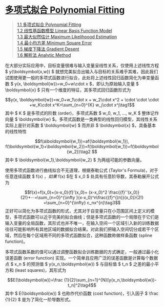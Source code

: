 # [多项式拟合 Polynomial Fitting](./ch1_linear_regression/1.1_polynomial_fitting.md)

> [1.1 多项式拟合 Polynomial Fitting](./ch1_linear_regression/1.1_polynomial_fitting.md) </br>
> [1.2 线性基函数模型 Linear Basis Function Model](./ch1_linear_regression/1.2_linear_basis_function_model.md) </br>
> [1.3 最大似然估计 Maximum Likelihoood Estimation](./ch1_linear_regression/1.3_maximum_likelihoood_estimation.md) </br>
> [1.4 最小均方差 Minimum Square Error](./ch1_linear_regression/1.4_minimum_square_error.md) </br>
> [1.5 梯度下降法 Gradient Desent](./ch1_linear_regression/1.5_gradient_desent.md) </br>
> [1.6 解析法 Analytic Method](./ch1_linear_regression/1.6_analytic_method.md) </br>

在大部分实际应用中，目标变量很难与输入变量呈线性关系，仅使用上述线性方程 $ y(\boldsymbol{x,w}) $ 就想完美拟合出输入与目标的关系难乎其难，因此我们试图使用更一般的多项式函数进行拟合，此处将上述线性回归函数简化为单变量函数 $ y(x, \boldsymbol{w})=w_0+w\cdot x $，即认为原始输入变量 $ \boldsymbol{x} $ 只有一个维度的特征，其多项式回归函数形式为

$$y(x, \boldsymbol{w})=w_0+w_1\cdot x + w_2\cdot x^2 + \cdot \cdot \cdot +w_K\cdot x^K=\sum_{n=0}^{K} w_j\cdot x^j\tag1$$ 
其中 $ K $ 是多项式的阶数 (order)，多项式系数 $ w_0, w_1, ..., w_K $ 整体记作向量 $ \boldsymbol{w} $。多项式函数是一类典型的线性回归模型，其线性关系实际上是针对系数 $ \boldsymbol{w} $ 而并非 $ \boldsymbol{x} $，具备基本的线性特性

$$f(a\boldsymbol{w_1})=af(\boldsymbol{w_1}),    f(\boldsymbol{w_1}+\boldsymbol{w_2})=f(\boldsymbol{w_1})+f(\boldsymbol{w_2})\tag2 $$
其中 $ \boldsymbol{w_1},\boldsymbol{w_2} $ 为两组可能的参数向量。

使用多项式函数进行曲线拟合不无道理，根据泰勒公式 (Taylor's Formula)，对于任意连续函数 $ f(x) $，如果$ f(x) $在 $ x_0 $ 处具有任意阶导数，其泰勒展开公式为

$$f(x)=f(x_0)+(x-x_0){f}'(x_0)+ (x-x_0)^2 \frac{{f}''(x_0)}{2!}+···=\sum_{n=0}^{\infty }(x-x_0)^n\frac{{f}^{(n)}(x_0)}{2!} =\sum_{n=0}^{\infty} c_nx^{n}\tag3$$
正好可以简化为多项式函数的形式，尤其对于自变量只在小范围区间上定义的模型，多项式函数可以近乎完美的拟合曲线；但是多项式函数的⼀个局限在于它们是输⼊变量的全局函数，其形式也并不唯一，在输⼊空间一个区域引入新的训练数据往往可能影响所有其他区域的数据拟合结果。对此我们把输⼊空间切分成若⼲个区域，然后在每个区域⽤不同的多项式函数拟合，这种函数称做样条函数 (spline function)。

多项式函数系数的值可以通过调整函数拟合训练数据的⽅式确定，一般通过最小化误差函数 (error function) 实现。⼀个简单且应⽤⼴泛的误差函数是计算每个数据点 $ x_n $ 的预测值 $ y(x_n,\boldsymbol{w}) $ 与⽬标值 $ t_n $ 之差的最小平⽅和 (least squares)，其形式为

$$E(\boldsymbol{w})=\frac {1}{2}\sum_{n=1}^{N}[y(x_n,\boldsymbol{w})-t_n]^2\tag4$$
其中 $ E(\boldsymbol{w}) $ 也称作代价函数 (cost function)，引入因⼦ $ \frac {1}{2} $ 是为了简化一阶导数形式。